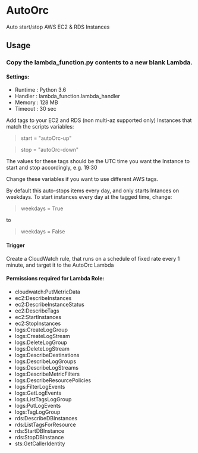 # AutoOrc
Auto start/stop AWS EC2 &amp; RDS Instances

## Usage
### Copy the lambda_function.py contents to a new blank Lambda.
#### Settings:
* Runtime : Python 3.6
* Handler : lambda_function.lambda_handler
* Memory : 128 MB
* Timeout : 30 sec

Add tags to your EC2 and RDS (non multi-az supported only) Instances that match the scripts variables:

>start = "autoOrc-up"

>stop = "autoOrc-down"

The values for these tags should be the UTC time you want the Instance to start and stop accordingly, e.g. 19:30

Change these variables if you want to use different AWS tags.

By default this auto-stops items every day, and only starts Intances on weekdays. To start instances every day at the tagged time, change:

>weekdays = True

to

>weekdays = False


#### Trigger
Create a CloudWatch rule, that runs on a schedule of fixed rate every 1 minute, and target it to the AutoOrc Lambda

#### Permissions required for Lambda Role:
* cloudwatch:PutMetricData
* ec2:DescribeInstances
* ec2:DescribeInstanceStatus
* ec2:DescribeTags
* ec2:StartInstances
* ec2:StopInstances
* logs:CreateLogGroup
* logs:CreateLogStream
* logs:DeleteLogGroup
* logs:DeleteLogStream
* logs:DescribeDestinations
* logs:DescribeLogGroups
* logs:DescribeLogStreams
* logs:DescribeMetricFilters
* logs:DescribeResourcePolicies
* logs:FilterLogEvents
* logs:GetLogEvents
* logs:ListTagsLogGroup
* logs:PutLogEvents
* logs:TagLogGroup
* rds:DescribeDBInstances
* rds:ListTagsForResource
* rds:StartDBInstance
* rds:StopDBInstance
* sts:GetCallerIdentity

